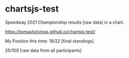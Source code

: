 # chartsjs-test

Speedway 2021 Championship results [raw data] in a chart.

https://tomasliutvinas.github.io/chartsjs-test/

My Position this time:
18/22 [final standings]

25/109 [raw data from all participants]
